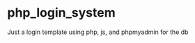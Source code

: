 # php_login_system
Just a login template using php, js, and phpmyadmin for the db

<i href= "php_login_system/img/img/2023-02-10 00_20_50-multi-user role-based-login-system.png">
